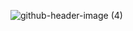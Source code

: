 ![github-header-image (4)](https://github.com/betrybe7/betrybe7/assets/133796226/b889e8a0-a982-4c73-a446-984b0141e124)
